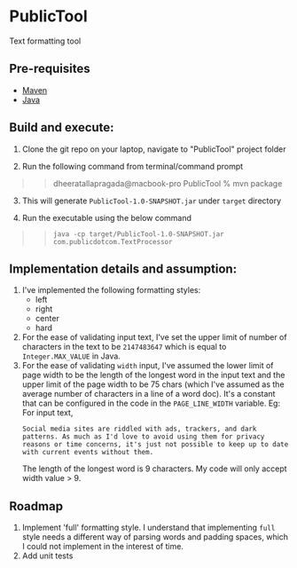 # PublicTool
Text formatting tool

## Pre-requisites

- [Maven](https://maven.apache.org/guides/getting-started/maven-in-five-minutes.html)
- [Java](http://www.oracle.com/technetwork/java/javase/downloads/index.html)

## Build and execute:

1. Clone the git repo on your laptop, navigate to "PublicTool" project folder

2. Run the following command from terminal/command prompt
>>dheeratallapragada@macbook-pro PublicTool % mvn package

3. This will generate `PublicTool-1.0-SNAPSHOT.jar` under `target` directory

4. Run the executable using the below command
>>`java -cp target/PublicTool-1.0-SNAPSHOT.jar com.publicdotcom.TextProcessor`

## Implementation details and assumption:

1. I've implemented the following formatting styles:
      - left
      - right
      - center
      - hard
2. For the ease of validating input text, I've set the upper limit of number of characters in the text to be `2147483647` which is equal to `Integer.MAX_VALUE` in Java.
3. For the ease of validating `width` input, I've assumed the lower limit of page width to be the length of the longest word in the input text and the upper limit of the page width to be 75 chars (which I've assumed as the average number of characters in a line of a word doc). It's a constant that can be configured in the code in the `PAGE_LINE_WIDTH` variable. Eg: For input text, 
    ```
    Social media sites are riddled with ads, trackers, and dark patterns. As much as I'd love to avoid using them for privacy reasons or time concerns, it's just not possible to keep up to date with current events without them.
    ``` 
    The length of the longest word is 9 characters. My code will only accept width value > 9.

## Roadmap
1. Implement 'full' formatting style. I understand that implementing `full` style needs a different way of parsing words and padding spaces, which I could not implement in the interest of time.
2. Add unit tests
